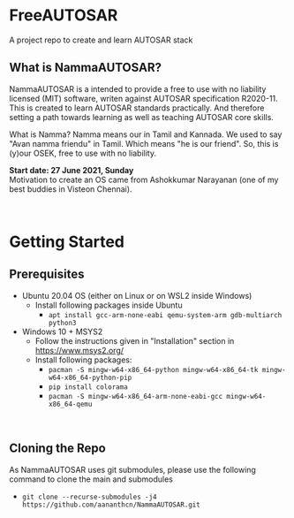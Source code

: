 # FreeAUTOSAR
A project repo to create and learn AUTOSAR stack



What is NammaAUTOSAR?
---

NammaAUTOSAR is a intended to provide a free to use with no liability licensed (MIT) software, writen against AUTOSAR specification R2020-11. This is created to learn AUTOSAR standards practically. And therefore setting a path towards learning as well as teaching AUTOSAR core skills.

What is Namma? Namma means our in Tamil and Kannada. We used to say "Avan namma friendu" in Tamil. Which means "he is our friend". So, this is (y)our OSEK, free to use with no liability.

**Start date: 27 June 2021, Sunday**<br>
Motivation to create an OS came from Ashokkumar Narayanan (one of my best buddies in Visteon Chennai).


<br>

Getting Started
===

Prerequisites
----
* Ubuntu 20.04 OS (either on Linux or on WSL2 inside Windows)
  * Install following packages inside Ubuntu
    * `apt install gcc-arm-none-eabi qemu-system-arm gdb-multiarch python3`
* Windows 10 + MSYS2
  * Follow the instructions given in "Installation" section in https://www.msys2.org/
  * Install following packages:
    * `pacman -S mingw-w64-x86_64-python mingw-w64-x86_64-tk mingw-w64-x86_64-python-pip`
    * `pip install colorama`
    * `pacman -S mingw-w64-x86_64-arm-none-eabi-gcc mingw-w64-x86_64-qemu`
<br>

Cloning the Repo
----
As NammaAUTOSAR uses git submodules, please use the following command to clone the main and submodules
* `git clone --recurse-submodules -j4 https://github.com/aananthcn/NammaAUTOSAR.git`